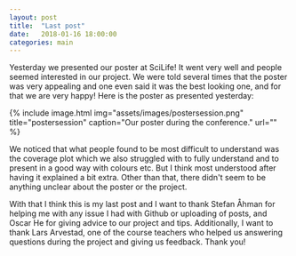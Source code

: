 ```yaml
---
layout: post
title:  "Last post"
date:   2018-01-16 18:00:00
categories: main
---
```


Yesterday we presented our poster at SciLife! It went very well and people seemed interested in our project. We were told several times that the poster was very appealing and one even said it was the best looking one, and for that we are very happy! Here is the poster as presented yesterday: 

{% include image.html
            img="assets/images/postersession.png"
            title="postersession"
            caption="Our poster during the conference."
            url="" %}

We noticed that what people found to be most difficult to understand was the coverage plot which we also struggled with to fully understand and to present in a good way with colours etc. But I think most understood after having it explained a bit extra. Other than that, there didn't seem to be anything unclear about the poster or the project. 

With that I think this is my last post and I want to thank Stefan Åhman for helping me with any issue I had with Github or uploading of posts, and Oscar He for giving advice to our project and tips. Additionally, I want to thank Lars Arvestad, one of the course teachers who helped us answering questions during the project and giving us feedback. Thank you!

